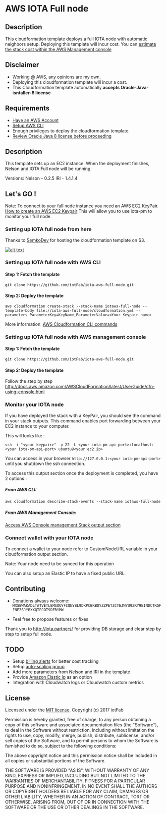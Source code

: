 
# AWS IOTA Full node

## Description 
This cloudformation template deploys a full IOTA node with automatic neighbors setup. 
Deploying this template will incur cost.
You can [estimate the stack cost within the AWS Management console](http://docs.aws.amazon.com/AWSCloudFormation/latest/UserGuide/using-cfn-paying.html)



## Disclaimer
- Working @ AWS, any opinions are my own.
- Deploying this cloudformation template will incur a cost. 
- This Cloudformation template automatically **accepts Oracle-Java-isntaller-8 license**

## Requirements

- [Have an AWS Account](http://docs.aws.amazon.com/AWSCloudFormation/latest/UserGuide/cfn-sign-up-for-aws.html)
- [Setup AWS CLI](https://aws.amazon.com/cli/?nc1=h_ls)
- Enough privileges to deploy the cloudformation template.
- [Review Oracle Java 8 license before proceeding](http://www.oracle.com/technetwork/java/javase/terms/license/index.html)


## Description 

This template sets up an EC2 instance. 
When the deployment finishes, Nelson and IOTA Full node will be running. 

Versions: 
Nelson - 0.2.5
IRI - 1.4.1.4

## Let's GO ! 

Note: To connect to your full node instance you need an AWS EC2 KeyPair.
[How to create an AWS EC2 Keypair](http://docs.aws.amazon.com/AWSEC2/latest/UserGuide/ec2-key-pairs.html)
This will allow you to use iota-pm to monitor your full node.


### Setting up IOTA full node from here
Thanks to [SemkoDev](https://semkodev.com/) for hosting the cloudformation template on S3. 


[![alt text](https://s3.amazonaws.com/cloudformation-examples/cloudformation-launch-stack.png)](https://console.aws.amazon.com/cloudformation/home?region=eu-west-1#/stacks/new?stackName=IotaAwsFullNode&templateURL=https://s3-eu-west-1.amazonaws.com/nelson-iri/cloudformation.yml)

### Setting up IOTA full node with AWS CLI 

#### Step 1: Fetch the template
`git clone https://github.com/iotFab/iota-aws-full-node.git`

#### Step 2: Deploy the template 
`aws cloudformation create-stack --stack-name iotaws-full-node --template-body file://iota-aws-full-node/cloudformation.yml --parameters ParameterKey=KeyName,ParameterValue=<Your Keypair name>`

More information:
[AWS Cloudformation CLI commands](http://docs.aws.amazon.com/AWSCloudFormation/latest/UserGuide/cfn-using-cli.html)

### Setting up IOTA full node with AWS management console 

#### Step 1: Fetch the template
`git clone https://github.com/iotFab/iota-aws-full-node.git`

#### Step 2: Deploy the template 
Follow the step by step  http://docs.aws.amazon.com/AWSCloudFormation/latest/UserGuide/cfn-using-console.html

### Monitor your IOTA node

If you have deployed the stack with a KeyPair, you should see the command in your stack outputs. 
This command enables port forwarding between your EC2 instance to your computer. 

This will looks like : 

`ssh -i "<your keypair>" -p 22 -L <your iota-pm-api-port>:localhost:<your iota-pm-api-port> ubuntu@<your ec2 ip>`

You can access in your browser `http://127.0.0.1:<your iota-pm-api-port>` until you shutdown the ssh connection.

To access this output section once the deployment is completed, you have 2 options : 
##### From AWS CLI:
`aws cloudformation describe-stack-events --stack-name iotaws-full-node`

##### From AWS Management Console: 
[Access AWS Console management Stack output section](http://docs.aws.amazon.com/AWSCloudFormation/latest/UserGuide/cfn-console-view-stack-data-resources.html)

### Connect wallet with your IOTA node

To connect a wallet to your node refer to CustomNodeURL variable in your cloudformation output section.

Note: Your node need to be synced for this operation

You can also setup an Elastic IP to have a fixed public URL. 

## Contributing
- Donations always welcome: 
`MXSEWAKADLTATVETLEMSOUYFIQNYBL9DKPCBKBQYZZPETZCTEJWYU9ZRY9EINDCTKGFFNEZSJYRXXQTECOT9DFRYMW`

- Feel free to propose features or fixes


Thank you to http://iota.partners/ for providing DB storage and clear step by step to setup full node.


## TODO
- Setup [billing alerts](http://docs.aws.amazon.com/awsaccountbilling/latest/aboutv2/monitoring-costs.html) for better cost tracking
- Setup [auto-scaling group](http://docs.aws.amazon.com/autoscaling/latest/userguide/AutoScalingGroup.html)
- Add more parameters from Nelson and IRI in the template
- Provide [Amazon Elastic Ip](http://docs.aws.amazon.com/AWSEC2/latest/UserGuide/elastic-ip-addresses-eip.html) as an option 
- Integration with Cloudwatch logs or Cloudwatch custom metrics

## License
Licensed under the [MIT license](https://opensource.org/licenses/mit-license.php).
Copyright (c) 2017 iotFab

Permission is hereby granted, free of charge, to any person obtaining a copy of this software and associated documentation files (the "Software"), to deal in the Software without restriction, including without limitation the rights to use, copy, modify, merge, publish, distribute, sublicense, and/or sell copies of the Software, and to permit persons to whom the Software is furnished to do so, subject to the following conditions:

The above copyright notice and this permission notice shall be included in all copies or substantial portions of the Software.

THE SOFTWARE IS PROVIDED "AS IS", WITHOUT WARRANTY OF ANY KIND, EXPRESS OR IMPLIED, INCLUDING BUT NOT LIMITED TO THE WARRANTIES OF MERCHANTABILITY, FITNESS FOR A PARTICULAR PURPOSE AND NONINFRINGEMENT. IN NO EVENT SHALL THE AUTHORS OR COPYRIGHT HOLDERS BE LIABLE FOR ANY CLAIM, DAMAGES OR OTHER LIABILITY, WHETHER IN AN ACTION OF CONTRACT, TORT OR OTHERWISE, ARISING FROM, OUT OF OR IN CONNECTION WITH THE SOFTWARE OR THE USE OR OTHER DEALINGS IN THE SOFTWARE.
